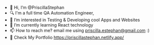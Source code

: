 - 👋 Hi, I’m @PriscillaStephan
- 🔍 I'm a full time QA Automation Engineer,
- 👀 I’m interested in Testing & Developing cool Apps and Websites 
- 🌱 I’m currently learning React technology
- 📫 How to reach me? email me using priscilla.estephan@gmail.com :) 
- 🏁 Check My Portfolio https://priscillastephan.netlify.app/
<!---
PriscillaStephan/PriscillaStephan is a ✨ special ✨ repository because its `README.md` (this file) appears on your GitHub profile.
You can click the Preview link to take a look at your changes.
--->
